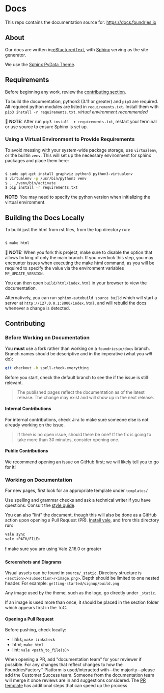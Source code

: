 # Docs

This repo contains the documentation source for: <https://docs.foundries.io>

## About

Our docs are written in[reStucturedText](https://docutils.sourceforge.io/rst.html),
with [Sphinx](https://www.sphinx-doc.org/en/master/) serving as the site generator.

We use the [Sphinx PyData Theme](https://pydata-sphinx-theme.readthedocs.io/en/stable/).

## Requirements

Before beginning any work, review the [contributing section](#contributing).

To build the documentation, python3 (3.11 or greater) and `pip3` are required.
All required python modules are listed in `requirements.txt`.
Install them with `pip3 install -r requirements.txt`. _virtual environment recommended_

📌 **NOTE:** After run `pip3 install -r requirements.txt`, restart your terminal or use source to ensure Sphinx is set up.

### Using a Virtual Environment to Provide Requirements

To avoid messing with your system-wide package storage, use `virtualenv`, or the builtin `venv`.
This will set up the necessary environment for sphinx packages and place them here:

```bash

$ sudo apt-get install graphviz python3 python3-virtualenv
$ virtualenv -p /usr/bin/python3 venv
$ . ./venv/bin/activate
$ pip install -r requirements.txt

```

**NOTE:** You may need to specify the python version when initializing the virtual environment.

## Building the Docs Locally

To build just the html from rst files, from the top directory run:

```bash

$ make html

```

📌 **NOTE:** When you fork this project, make sure to disable the option that allows forking of only the main branch. 
If you overlook this step, you may encounter issues when executing the make html command, as you will be required to 
specify the value via the environment variables `MP_UPDATE_VERSION`.

You can then open `build/html/index.html` in your browser to view the
documentation.

Alternatively, you can run `sphinx-autobuild source build` which will start a server at `http://127.0.0.1:8000/index.html`,
and will rebuild the docs whenever a change is detected.

## Contributing

### Before Working on Documentation

You **must** use a fork rather than working on a `foundriesio/docs` branch.
Branch names should be descriptive and in the imperative (what you *will* do):

```bash
git checkout -b spell-check-everything
```

Before you start, check the default branch to see the if the issue is still relevant.

> The published pages reflect the documentation as of the latest release.
The change may exist and will show up in the next release.

#### Internal Contributions

For internal contributions, check Jira to make sure someone else is not already working on the issue.

> If there is no open issue, should there be one?
If the fix is going to take more than 30 minutes, consider opening one.

#### Public Contributions

We recommend opening an issue on GitHub first; we will likely tell you to go for it!

### Working on Documentation

For new pages, first look for an appropriate template under `templates/`

Use spelling and grammar checks and ask a technical writer if you have questions.
Consult the [style guide](https://foundriesio.atlassian.net/wiki/spaces/ID/pages/2392067/Foundries.io+Style+and+Communication+Guide).

You can also "lint" the document, though this will also be done as a GitHub action upon opening a Pull Request (PR).
[Install vale](https://vale.sh/docs/vale-cli/installation/), and from this directory run:

```bash
vale sync
vale <PATH/FILE>
```

:exclamation: make sure you are using Vale 2.16.0 or greater

#### Screenshots and Diagrams

Visual assets can be found in `source/_static`.
Directory structure is `<section>/<subsection>/<image.png>`.
Depth should be limited to one nested header. For example:
`getting-started/signup/build.png`

Any image used by the theme, such as the logo, go directly under `_static`.

If an image is used more than once, it should be placed in the section folder which appears first in the ToC.


#### Opening a Pull Request

Before pushing, check locally:

- links; `make linkcheck`
- html; `make html`
- lint: `vale <path_to_file(s)>`

When opening a PR, add "documentation team" for your reviewer if possible.
For any changes that reflect changes to how the FoundriesFactory™ Platform is used/interacted with—the majority—please add the Customer Success team.
Someone from the documentation team will merge it once reviews are in and suggestions considered.
The [PR template](.github/pull_request_template.md) has additional steps that can speed up the process.

